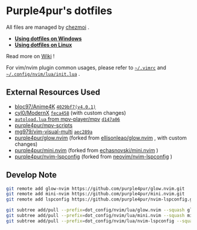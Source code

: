 # Purple4pur's dotfiles

All files are managed by [chezmoi](https://www.chezmoi.io/) .

* **[Using dotfiles on Windows](https://github.com/purple4pur/dotfiles/wiki/Using-dotfiles-on-Windows)**
* **[Using dotfiles on Linux](https://github.com/purple4pur/dotfiles/wiki/Using-dotfiles-on-Linux)**

Read more on [Wiki](https://github.com/purple4pur/dotfiles/wiki) !

For vim/nvim plugin common usages, please refer to [`~/.vimrc`](dot_vimrc) and [`~/.config/nvim/lua/init.lua`](dot_config/nvim/lua/init.lua) .

## External Resources Used

* [bloc97/Anime4K](https://github.com/bloc97/Anime4K) [`4029bf7(v4.0.1)`](https://github.com/bloc97/Anime4K/tree/4029bf701ecaa15f163cdc49cffe5501c1acf410)
* [cyl0/ModernX](https://github.com/cyl0/ModernX) [`feca458`](https://github.com/cyl0/ModernX/tree/feca458b3eee0fd383a77d45632265372c607461) (with custom changes)
* [`autoload.lua` from mpv-player/mpv](https://github.com/mpv-player/mpv/blob/master/TOOLS/lua/autoload.lua) [`d147a06`](https://github.com/mpv-player/mpv/blob/d147a06e60bfc10cb2fd7c66af7eb6871dba163e/TOOLS/lua/autoload.lua)
* [purple4pur/mpv-scripts](https://github.com/purple4pur/mpv-scripts)
* [mg979/vim-visual-multi](https://github.com/mg979/vim-visual-multi) [`aec289a`](https://github.com/mg979/vim-visual-multi/tree/aec289a9fdabaa0ee6087d044d75b32e12084344)
* [purple4pur/glow.nvim](https://github.com/purple4pur/glow.nvim) (forked from [ellisonleao/glow.nvim](https://github.com/ellisonleao/glow.nvim) , with custom changes)
* [purple4pur/mini.nvim](https://github.com/purple4pur/mini.nvim) (forked from [echasnovski/mini.nvim](https://github.com/echasnovski/mini.nvim) )
* [purple4pur/nvim-lspconfig](https://github.com/purple4pur/nvim-lspconfig) (forked from [neovim/nvim-lspconfig](https://github.com/neovim/nvim-lspconfig) )

## Develop Note

```bash
git remote add glow-nvim https://github.com/purple4pur/glow.nvim.git
git remote add mini-nvim https://github.com/purple4pur/mini.nvim.git
git remote add lspconfig https://github.com/purple4pur/nvim-lspconfig.git

git subtree add/pull --prefix=dot_config/nvim/lua/glow.nvim --squash glow-nvim main
git subtree add/pull --prefix=dot_config/nvim/lua/mini.nvim --squash mini-nvim master
git subtree add/pull --prefix=dot_config/nvim/lua/nvim-lspconfig --squash lspconfig master
```
